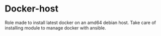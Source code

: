 # Docker-host

Role made to install latest docker on an amd64 debian host.
Take care of installing module to manage docker with ansible.
